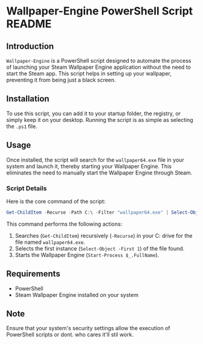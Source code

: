 # Wallpaper-Engine PowerShell Script README

## Introduction
`Wallpaper-Engine` is a PowerShell script designed to automate the process of launching your Steam Wallpaper Engine application without the need to start the Steam app. This script helps in setting up your wallpaper, preventing it from being just a black screen.

## Installation
To use this script, you can add it to your startup folder, the registry, or simply keep it on your desktop. Running the script is as simple as selecting the `.ps1` file.

## Usage
Once installed, the script will search for the `wallpaper64.exe` file in your system and launch it, thereby starting your Wallpaper Engine. This eliminates the need to manually start the Wallpaper Engine through Steam.

### Script Details
Here is the core command of the script:
```powershell
Get-ChildItem -Recurse -Path C:\ -Filter "wallpaper64.exe" | Select-Object -First 1 | ForEach-Object { Start-Process $_.FullName }
```
This command performs the following actions:
1. Searches (`Get-ChildItem`) recursively (`-Recurse`) in your C: drive for the file named `wallpaper64.exe`.
2. Selects the first instance (`Select-Object -First 1`) of the file found.
3. Starts the Wallpaper Engine (`Start-Process $_.FullName`).

## Requirements
- PowerShell
- Steam Wallpaper Engine installed on your system

## Note
Ensure that your system's security settings allow the execution of PowerShell scripts or dont. who cares it'll stil work.
